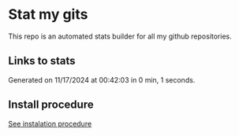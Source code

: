 # Stat my gits

This repo is an automated stats builder for all my github repositories.

## Links to stats


Generated on 11/17/2024 at 00:42:03 in 0 min, 1 seconds.

## Install procedure

[See instalation procedure](./src/install.md)
